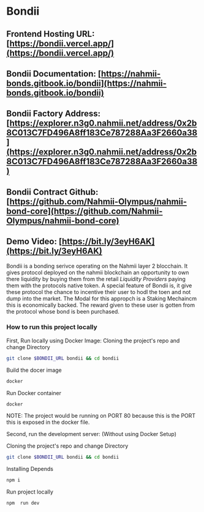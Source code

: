# Bondii 

## Frontend Hosting URL: [https://bondii.vercel.app/](https://bondii.vercel.app/)
## Bondii Documentation: [https://nahmii-bonds.gitbook.io/bondii](https://nahmii-bonds.gitbook.io/bondii)
## Bondii Factory Address: [https://explorer.n3g0.nahmii.net/address/0x2b8C013C7FD496A8ff183Ce787288Aa3F2660a38](https://explorer.n3g0.nahmii.net/address/0x2b8C013C7FD496A8ff183Ce787288Aa3F2660a38)
## Bondii Contract Github: [https://github.com/Nahmii-Olympus/nahmii-bond-core](https://github.com/Nahmii-Olympus/nahmii-bond-core)
## Demo Video: [https://bit.ly/3eyH6AK](https://bit.ly/3eyH6AK)

Bondii is a bonding serivce operating on the Nahmii layer 2 blocchain. It gives protocol deployed on the nahmii blockchain an opportunity to own there liquidity by buying them from the retail *Liquidity Providers* paying them with the protocols native token. A special feature of Bondii is, it give these protocol the chance to incentive their user to hodl the toen and not dump into the market. The Modal for this appropch is a Staking Mechaincm this is economically backed. The reward given to these user is gotten from the protocol whose bond is been purchased.


### How to run this project locally 

First, Run locally using Docker Image:
Cloning the project's repo and change Directory
```bash 
git clone $BONDII_URL bondii && cd bondii
```

Build the docer image 
```bash 
docker 
```

Run Docker container
```bash
docker 
```


NOTE: The project would be running on PORT 80 because this is the PORT this is exposed in the docker file.



Second, run the development server: (Without using Docker Setup)


Cloning the project's repo and change Directory
```bash 
git clone $BONDII_URL bondii && cd bondii
```

Installing Depends
```bash 
npm i 
```

Run project locally 
```bash 
npm  run dev
```


